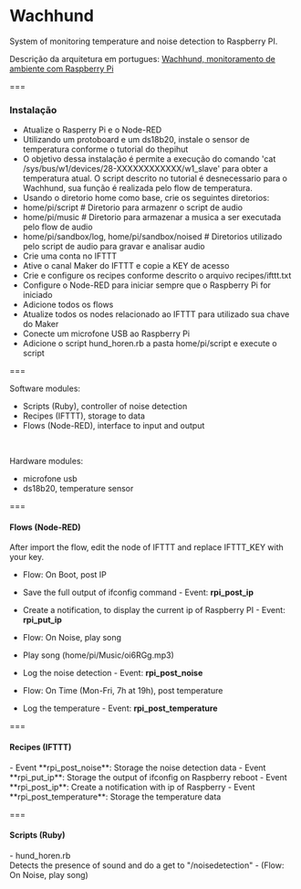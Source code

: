 # Wachhund

<p>System of monitoring temperature and noise detection to Raspberry PI.</p>

Descrição da arquitetura em portugues: [Wachhund, monitoramento de ambiente com Raspberry Pi](https://medium.com/@Husky08/wachhund-%C3%A9-um-sistema-de-monitoramento-de-temperatura-e-som-ru%C3%ADdo-com-a-finalidade-de-emitir-3421dad8edab)


=== 

<h3>Instalação</h3>

- Atualize o Rasperry Pi e o Node-RED 
- Utilizando um protoboard e um ds18b20, instale o sensor de temperatura conforme o tutorial do thepihut
 - O objetivo dessa instalação é permite a execução do comando 'cat /sys/bus/w1/devices/28-XXXXXXXXXXXX/w1_slave' para obter a temperatura atual. O script descrito no tutorial é desnecessario para o Wachhund, sua função é realizada pelo flow de temperatura.
- Usando o diretorio home como base, crie os seguintes diretorios:
 - home/pi/script # Diretorio para armazenr o script de audio
 - home/pi/music  # Diretorio para armazenar a musica a ser executada pelo flow de audio
 - home/pi/sandbox/log, home/pi/sandbox/noised # Diretorios utilizado pelo script de audio para gravar e analisar audio
- Crie uma conta no IFTTT
- Ative o canal Maker do IFTTT e copie a KEY de acesso
 - Crie e configure os recipes conforme descrito o arquivo recipes/ifttt.txt
- Configure o Node-RED para iniciar sempre que o Raspberry Pi for iniciado
- Adicione todos os flows 
- Atualize todos os nodes relacionado ao IFTTT para utilizado sua chave do Maker
- Conecte um microfone USB ao Raspberry Pi
- Adicione o script hund_horen.rb a pasta home/pi/script e execute o script

===

Software modules:
 - Scripts (Ruby), controller of noise detection
 - Recipes (IFTTT), storage to data
 - Flows (Node-RED), interface to input and output
<br>

Hardware modules: 
- microfone usb
- ds18b20, temperature sensor

===

<h4>Flows (Node-RED)</h4>
<p>After import the flow, edit the node of IFTTT and replace IFTTT_KEY with your key.</p>

- Flow: On Boot, post IP
 - Save the full output of ifconfig command - Event: **rpi_post_ip**
 - Create a notification, to display the current ip of Raspberry PI  - Event: **rpi_put_ip**
    
- Flow: On Noise, play song
 - Play song (home/pi/Music/oi6RGg.mp3)
 - Log the noise detection - Event: **rpi_post_noise**
    
- Flow: On Time (Mon-Fri, 7h at 19h), post temperature
 - Log the temperature - Event: **rpi_post_temperature**

===

<h4>Recipes (IFTTT)</h4>
  - Event **rpi_post_noise**: Storage the noise detection data
  - Event **rpi_put_ip**: Storage the output of ifconfig on Raspberry reboot
  - Event **rpi_post_ip**: Create a notification with ip of Raspberry
  - Event **rpi_post_temperature**: Storage the temperature data

===

<h4>Scripts (Ruby)</h4>
  - hund_horen.rb
  <br> Detects the presence of sound and do a get to "/noisedetection" - (Flow: On Noise, play song)
